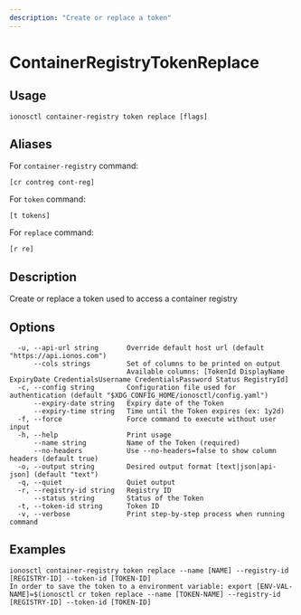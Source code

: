 ```yaml
---
description: "Create or replace a token"
---
```


# ContainerRegistryTokenReplace

## Usage

```text
ionosctl container-registry token replace [flags]
```

## Aliases

For `container-registry` command:

```text
[cr contreg cont-reg]
```

For `token` command:

```text
[t tokens]
```

For `replace` command:

```text
[r re]
```

## Description

Create or replace a token used to access a container registry

## Options

```text
  -u, --api-url string       Override default host url (default "https://api.ionos.com")
      --cols strings         Set of columns to be printed on output 
                             Available columns: [TokenId DisplayName ExpiryDate CredentialsUsername CredentialsPassword Status RegistryId]
  -c, --config string        Configuration file used for authentication (default "$XDG_CONFIG_HOME/ionosctl/config.yaml")
      --expiry-date string   Expiry date of the Token
      --expiry-time string   Time until the Token expires (ex: 1y2d)
  -f, --force                Force command to execute without user input
  -h, --help                 Print usage
      --name string          Name of the Token (required)
      --no-headers           Use --no-headers=false to show column headers (default true)
  -o, --output string        Desired output format [text|json|api-json] (default "text")
  -q, --quiet                Quiet output
  -r, --registry-id string   Registry ID
      --status string        Status of the Token
  -t, --token-id string      Token ID
  -v, --verbose              Print step-by-step process when running command
```

## Examples

```text
ionosctl container-registry token replace --name [NAME] --registry-id [REGISTRY-ID] --token-id [TOKEN-ID]
In order to save the token to a environment variable: export [ENV-VAL-NAME]=$(ionosctl cr token replace --name [TOKEN-NAME] --registry-id [REGISTRY-ID] --token-id [TOKEN-ID]
```


